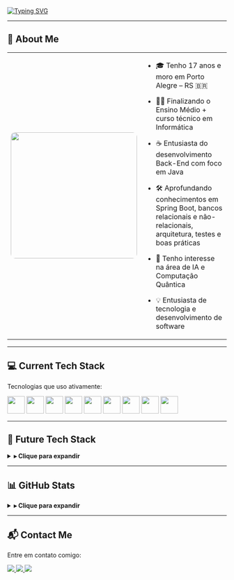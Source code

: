 <!-- CABEÇALHO ANIMADO -->
<a href="https://git.io/typing-svg">
  <img src="https://readme-typing-svg.demolab.com?font=Fira+Code&weight=500&size=24&duration=3000&pause=1000&color=FF0000&center=false&vCenter=true&width=1000&lines=Hello+World!+I'm+Gabriel+Monteiro;Back-End+Developer+Enthusiast+ready+to+create+impact!" alt="Typing SVG" />
</a>

---

## 📖 About Me

<table>
  <tr>
    <td width="38%" align="center">
      <img src="https://38.media.tumblr.com/8ce32bdefb1fc891dedc3540b7242170/tumblr_nmz656ohqh1s4fz4bo1_500.gif" width="290" style="border-radius:10px; object-fit: cover;" />
    </td>
    <td width="62%" valign="top">

- 🎓 Tenho 17 anos e moro em Porto Alegre – RS 🇧🇷  
- 🧑‍💻 Finalizando o Ensino Médio + curso técnico em Informática  
- ☕ Entusiasta do desenvolvimento Back-End com foco em Java  
- 🛠️ Aprofundando conhecimentos em Spring Boot, bancos relacionais e não-relacionais, arquitetura, testes e boas práticas  
- 🤖 Tenho interesse na área de IA e Computação Quântica  
- 💡 Entusiasta de tecnologia e desenvolvimento de software  

    </td>
  </tr>
</table>

---

## 💻 Current Tech Stack

Tecnologias que uso ativamente:

<div align="left">
  <img src="https://cdn.jsdelivr.net/gh/devicons/devicon/icons/java/java-original.svg" width="40" />
  <img src="https://cdn.jsdelivr.net/gh/devicons/devicon/icons/spring/spring-original.svg" width="40" />
  <img src="https://cdn.jsdelivr.net/gh/devicons/devicon/icons/javascript/javascript-original.svg" width="40" />
  <img src="https://cdn.jsdelivr.net/gh/devicons/devicon/icons/html5/html5-original.svg" width="40" />
  <img src="https://cdn.jsdelivr.net/gh/devicons/devicon/icons/css3/css3-original.svg" width="40" />
  <img src="https://cdn.jsdelivr.net/gh/devicons/devicon/icons/mysql/mysql-original.svg" width="40" />
  <img src="https://cdn.jsdelivr.net/gh/devicons/devicon/icons/redis/redis-original.svg" width="40" />
  <img src="https://cdn.jsdelivr.net/gh/devicons/devicon/icons/mongodb/mongodb-original.svg" width="40" />
  <img src="https://cdn.jsdelivr.net/gh/devicons/devicon/icons/git/git-original.svg" width="40" />
</div>

---

## 🚀 Future Tech Stack

<details>
  <summary><strong>▸ Clique para expandir</strong></summary>
  <br />

  Tecnologias que quero dominar nos próximos anos:
  
  <strong>🔬 Inteligência Artificial & Data Science</strong>
<div align="left">
  <img src="https://cdn.jsdelivr.net/gh/devicons/devicon/icons/python/python-original.svg" width="40" title="Python - Linguagem principal da IA" />
  <img src="https://cdn.jsdelivr.net/gh/devicons/devicon/icons/tensorflow/tensorflow-original.svg" width="40" title="TensorFlow - Deep Learning do Google" />
  <img src="https://cdn.jsdelivr.net/gh/devicons/devicon/icons/pytorch/pytorch-original.svg" width="40" title="PyTorch - Deep Learning da Meta (Facebook)" />
  <img src="https://cdn.jsdelivr.net/gh/devicons/devicon/icons/numpy/numpy-original.svg" width="40" title="NumPy - Operações numéricas e matrizes" />
  <img src="https://cdn.jsdelivr.net/gh/devicons/devicon/icons/pandas/pandas-original.svg" width="40" title="Pandas - Manipulação de dados/tabulações" />
  <img src="https://cdn.jsdelivr.net/gh/devicons/devicon/icons/jupyter/jupyter-original.svg" width="40" title="Jupyter - Cadernos interativos para IA e ciência de dados" />
</div>


  <br />

  <strong>☕ Back-End Java Avançado</strong>
<div align="left">
  <img src="https://cdn.jsdelivr.net/gh/devicons/devicon/icons/quarkus/quarkus-original.svg" width="40" title="Quarkus - Framework Java leve para microsserviços" />
  <img src="https://cdn.jsdelivr.net/gh/devicons/devicon/icons/maven/maven-original.svg" width="40" title="Maven - Gerenciador de dependências Java" />
  <img src="https://cdn.jsdelivr.net/gh/devicons/devicon/icons/docker/docker-original.svg" width="40" title="Docker - Containerização de aplicações" />
  <img src="https://cdn.jsdelivr.net/gh/devicons/devicon/icons/kubernetes/kubernetes-plain.svg" width="40" title="Kubernetes - Orquestração de containers" />
  <img src="https://cdn.jsdelivr.net/gh/devicons/devicon/icons/graphql/graphql-plain.svg" width="40" title="GraphQL - APIs mais modernas e eficientes que REST" />
</div>
</details>

---

## 📊 GitHub Stats

<details>
  <summary><strong>▸ Clique para expandir</strong></summary>
  <br />
  <div align="left">
    <img src="https://github-readme-stats.vercel.app/api?username=b1elzz&show_icons=true&theme=radical&count_private=true&hide_border=false" height="150" />
    <img src="https://github-readme-stats.vercel.app/api/top-langs?username=b1elzz&layout=compact&langs_count=6&theme=radical&hide_border=false" height="150" />
  </div>
</details>

---

## 📬 Contact Me

Entre em contato comigo:

<div align="left">
  <a href="https://www.linkedin.com/in/gabrielmontrdias/" target="_blank">
    <img src="https://img.shields.io/badge/LinkedIn-0A66C2?style=for-the-badge&logo=linkedin&logoColor=white" />
  </a>
  <a href="mailto:gabriel050monteiro@gmail.com" target="_blank">
    <img src="https://img.shields.io/badge/Gmail-EA4335?style=for-the-badge&logo=gmail&logoColor=white" />
  </a>
  <a href="https://discordapp.com/users/833365400971509780" target="_blank">
    <img src="https://img.shields.io/badge/Discord-5865F2?style=for-the-badge&logo=discord&logoColor=white" />
  </a>
</div>
